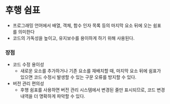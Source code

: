 # 후행 쉼표
- 프로그래밍 언어에서 배열, 객체, 함수 인자 목록 등의 마지막 요소 뒤에 오는 쉼표를 의미한다
- 코드의 가독성을 높이고, 유지보수를 용이하게 하기 위해 사용된다.

### 장점
- 코드 수정 용이성
	- 새로운 요소를 추가하거나 기존 요소를 재배치할 때, 마지막 요소 뒤에 쉼표가 있으면 코드 수정시 발생할 수 있는 구문 오류를 방지할 수 있다.
- 버전 관리 편의성
	- 후행 쉼표를 사용하면 버전 관리 시스템에서 변경된 줄만 표시되므로, 코드 변경 내역을 더 명확하게 파악할 수 있다.